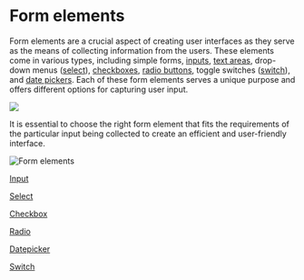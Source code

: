 # Form elements

Form elements are a crucial aspect of creating user interfaces as they serve as the means of collecting information from the users. These elements come in various types, including simple forms, [inputs](input-form-field.md), [text areas](input-form-field.md), drop-down menus ([select](select-form-field.md)), [checkboxes](checkbox-form-field.md), [radio buttons](radio-form-field.md), toggle switches ([switch](switch-form-field.md)), and [date pickers](datepicker-form-field.md). Each of these form elements serves a unique purpose and offers different options for capturing user input. 

![](https://s3.eu-west-1.amazonaws.com/docx.flowx.ai/3.2/form_elements.gif)

It is essential to choose the right form element that fits the requirements of the particular input being collected to create an efficient and user-friendly interface.

![Form elements](https://s3.eu-west-1.amazonaws.com/docx.flowx.ai/3.2/form_elements.png#center)

[Input](input-form-field.md)

[Select](select-form-field.md)

[Checkbox](checkbox-form-field.md)

[Radio](radio-form-field.md)

[Datepicker](datepicker-form-field.md)

[Switch](switch-form-field.md)
